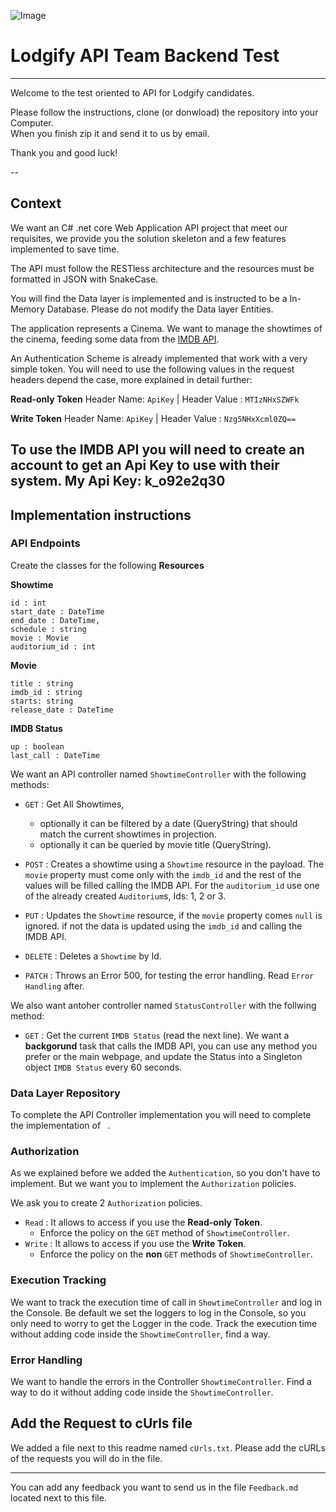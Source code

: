 ![Image](https://financesonline.com/uploads/2020/06/Lodgify-logo1.png)
# Lodgify API Team Backend Test
 --- 

 Welcome to the test oriented to API for Lodgify candidates.

 Please follow the instructions, clone (or donwload) the repository into your Computer.  
 When you finish zip it and send it to us by email.

 Thank you and good luck! 

--

## Context

We want an C# .net core Web Application API project that meet our requisites, we provide you the solution skeleton and a few features implemented to save time.

The API must follow the RESTless architecture and the resources must be formatted in JSON with SnakeCase.

You will find the Data layer is implemented and is instructed to be a In-Memory Database. Please do not modify the Data layer Entities.

The application represents a Cinema. We want to manage the showtimes of the cinema, feeding some data from the [IMDB API](https://imdb-api.com/API).

An Authentication Scheme is already implemented that work with a very simple token. You will need to use the following values in the request headers depend the case, more explained in detail further:

**Read-only Token** Header Name: `ApiKey` | Header Value : `MTIzNHxSZWFk` 

**Write Token** Header Name: `ApiKey` | Header Value : `Nzg5NHxXcml0ZQ==` 

To use the IMDB API you will need to create an account to get an Api Key to use with their system.
My Api Key: k_o92e2q30
 ---

 ## Implementation instructions

 ### API Endpoints

 Create the classes for the following **Resources**

 **Showtime**
 ```
id : int
start_date : DateTime
end_date : DateTime,
schedule : string
movie : Movie
auditorium_id : int
 ```

 **Movie**
 ```
 title : string
 imdb_id : string
 starts: string
 release_date : DateTime
 ```

 **IMDB Status**
 ```
up : boolean
last_call : DateTime
 ```

 We want an API controller named `ShowtimeController` with the following methods:
  - `GET` : Get All Showtimes, 
    - optionally it can be filtered by a date (QueryString) that should match the current showtimes in projection.
    - optionally it can be queried by movie title (QueryString).
    
  - `POST` : Creates a showtime using a `Showtime` resource in the payload. The `movie` property must come only with the `imdb_id` and the rest of the values will be filled calling the IMDB API. For the `auditorium_id` use one of the already created `Auditorium`s, Ids: 1, 2 or 3. 
  
  - `PUT` : Updates the `Showtime` resource, if the `movie` property comes `null` is ignored. if not the data is updated using the `imdb_id` and calling the IMDB API.
  
  - `DELETE` : Deletes a `Showtime` by Id.
  
  - `PATCH` : Throws an Error 500, for testing the error handling. Read `Error Handling` after.

We also want antoher controller named `StatusController` with the follwing method:
- `GET` : Get the current `IMDB Status` (read the next line). 
We want a  **backgorund** task that calls the IMDB API, you can use any method you prefer or the main webpage, and update the Status into a Singleton object `IMDB Status` every 60 seconds.

### Data Layer Repository

To complete the API Controller implementation you will need to complete the implementation of ` `.

### Authorization

As we explained before we added the `Authentication`, so you don't have to implement.
But we want you to implement the `Authorization` policies. 

We ask you to create 2 `Authorization` policies.
  - `Read` : It allows to access if you use the **Read-only Token**.
    - Enforce the policy on the `GET` method of `ShowtimeController`.
  - `Write` : It allows to access if you use the **Write Token**.
    - Enforce the policy on the **non** `GET` methods of `ShowtimeController`.

### Execution Tracking

We want to track the execution time of call in `ShowtimeController` and log in the Console.
Be default we set the loggers to log in the Console, so you only need to worry to get the Logger in the code.
Track the execution time without adding code inside the `ShowtimeController`, find a way.

### Error Handling

We want to handle the errors in the Controller `ShowtimeController`. 
Find a way to do it without adding code inside the `ShowtimeController`.

## Add the Request to cUrls file

We added a file next to this readme named `cUrls.txt`. 
Please add the cURLs of the requests you will do in the file.

---

You can add any feedback you want to send us in the file `Feedback.md` located next to this file.
